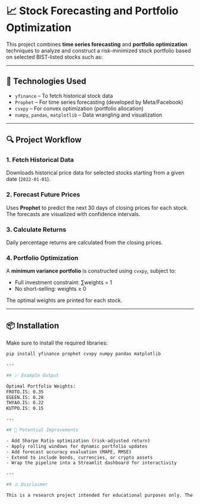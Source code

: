 # 📈 Stock Forecasting and Portfolio Optimization

This project combines **time series forecasting** and **portfolio optimization** techniques to analyze and construct a risk-minimized stock portfolio based on selected BIST-listed stocks such as:


---

## 🚀 Technologies Used

- `yfinance` – To fetch historical stock data  
- `Prophet` – For time series forecasting (developed by Meta/Facebook)  
- `cvxpy` – For convex optimization (portfolio allocation)  
- `numpy`, `pandas`, `matplotlib` – Data wrangling and visualization

---

## 🔍 Project Workflow

### 1. Fetch Historical Data  
Downloads historical price data for selected stocks starting from a given date (`2022-01-01`).

### 2. Forecast Future Prices  
Uses **Prophet** to predict the next 30 days of closing prices for each stock. The forecasts are visualized with confidence intervals.

### 3. Calculate Returns  
Daily percentage returns are calculated from the closing prices.

### 4. Portfolio Optimization  
A **minimum variance portfolio** is constructed using `cvxpy`, subject to:

- Full investment constraint: ∑weights = 1  
- No short-selling: weights ≥ 0  

The optimal weights are printed for each stock.

---

## 📦 Installation

Make sure to install the required libraries:

```bash
pip install yfinance prophet cvxpy numpy pandas matplotlib

---

## 📈 Example Output

Optimal Portfolio Weights:
FROTO.IS: 0.35  
EGEEN.IS: 0.28  
THYAO.IS: 0.22  
KUTPO.IS: 0.15

---

## 🧩 Potential Improvements

- Add Sharpe Ratio optimization (risk-adjusted return)
- Apply rolling windows for dynamic portfolio updates
- Add forecast accuracy evaluation (MAPE, RMSE)
- Extend to include bonds, currencies, or crypto assets
- Wrap the pipeline into a Streamlit dashboard for interactivity

---

## ⚠️ Disclaimer

This is a research project intended for educational purposes only. The forecasts and portfolio outputs are not financial advice. Always consult with a professional before making investment decisions.
